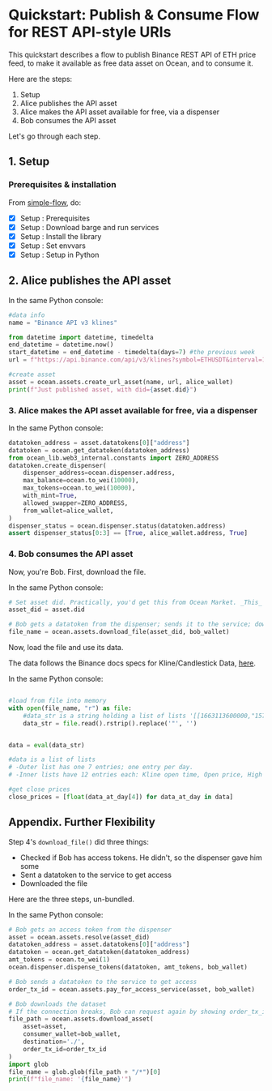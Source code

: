 <!--
Copyright 2022 Ocean Protocol Foundation
SPDX-License-Identifier: Apache-2.0
-->

# Quickstart: Publish & Consume Flow for REST API-style URIs

This quickstart describes a flow to publish Binance REST API of ETH price feed, to make it available as free data asset on Ocean, and to consume it.

Here are the steps:

1.  Setup
2.  Alice publishes the API asset
3.  Alice makes the API asset available for free, via a dispenser
4.  Bob consumes the API asset

Let's go through each step.

## 1. Setup

### Prerequisites & installation

From [simple-flow](data-nfts-and-datatokens-flow.md), do:
- [x] Setup : Prerequisites
- [x] Setup : Download barge and run services
- [x] Setup : Install the library
- [x] Setup : Set envvars
- [x] Setup : Setup in Python

## 2. Alice publishes the API asset

In the same Python console:
```python
#data info
name = "Binance API v3 klines"

from datetime import datetime, timedelta
end_datetime = datetime.now() 
start_datetime = end_datetime - timedelta(days=7) #the previous week
url = f"https://api.binance.com/api/v3/klines?symbol=ETHUSDT&interval=1d&startTime={int(start_datetime.timestamp())*1000}&endTime={int(end_datetime.timestamp())*1000}"

#create asset
asset = ocean.assets.create_url_asset(name, url, alice_wallet)
print(f"Just published asset, with did={asset.did}")
```

### 3. Alice makes the API asset available for free, via a dispenser

In the same Python console:
```python
datatoken_address = asset.datatokens[0]["address"]
datatoken = ocean.get_datatoken(datatoken_address)
from ocean_lib.web3_internal.constants import ZERO_ADDRESS
datatoken.create_dispenser(
    dispenser_address=ocean.dispenser.address,
    max_balance=ocean.to_wei(10000),
    max_tokens=ocean.to_wei(10000),
    with_mint=True,
    allowed_swapper=ZERO_ADDRESS,
    from_wallet=alice_wallet,
)
dispenser_status = ocean.dispenser.status(datatoken.address)
assert dispenser_status[0:3] == [True, alice_wallet.address, True]
```

### 4. Bob consumes the API asset

Now, you're Bob. First, download the file.

In the same Python console:
```python
# Set asset did. Practically, you'd get this from Ocean Market. _This_ example uses prior info.
asset_did = asset.did

# Bob gets a datatoken from the dispenser; sends it to the service; downloads
file_name = ocean.assets.download_file(asset_did, bob_wallet)
```

Now, load the file and use its data.

The data follows the Binance docs specs for Kline/Candlestick Data, [here](https://binance-docs.github.io/apidocs/spot/en/#kline-candlestick-data).

In the same Python console:
```python

#load from file into memory
with open(file_name, "r") as file:
    #data_str is a string holding a list of lists '[[1663113600000,"1574.40000000", ..]]'
    data_str = file.read().rstrip().replace('"', '')


data = eval(data_str) 

#data is a list of lists
# -Outer list has one 7 entries; one entry per day.
# -Inner lists have 12 entries each: Kline open time, Open price, High price, Low price, close Price, Vol, ..

#get close prices
close_prices = [float(data_at_day[4]) for data_at_day in data]
```

## Appendix. Further Flexibility

Step 4's `download_file()` did three things:

- Checked if Bob has access tokens. He didn't, so the dispenser gave him some
- Sent a datatoken to the service to get access
- Downloaded the file

Here are the three steps, un-bundled.

In the same Python console:
```python
# Bob gets an access token from the dispenser
asset = ocean.assets.resolve(asset_did)
datatoken_address = asset.datatokens[0]["address"]
datatoken = ocean.get_datatoken(datatoken_address)
amt_tokens = ocean.to_wei(1)
ocean.dispenser.dispense_tokens(datatoken, amt_tokens, bob_wallet)

# Bob sends a datatoken to the service to get access
order_tx_id = ocean.assets.pay_for_access_service(asset, bob_wallet)

# Bob downloads the dataset
# If the connection breaks, Bob can request again by showing order_tx_id.
file_path = ocean.assets.download_asset(
    asset=asset,
    consumer_wallet=bob_wallet,
    destination='./',
    order_tx_id=order_tx_id
)
import glob
file_name = glob.glob(file_path + "/*")[0]
print(f"file_name: '{file_name}'")
```








